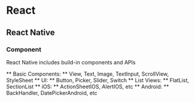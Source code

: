 # React

## React Native

### Component

React Native includes build-in components and APIs

** Basic Components: ** View, Text, Image, TextInput, ScrollView, StyleSheet
** UI: ** Button, Picker, Slider, Switch
** List Views: ** FlatList, SectionList
** iOS: ** ActionSheetIOS, AlertIOS, etc
** Android: ** BackHandler, DatePickerAndroid, etc
